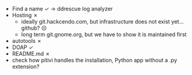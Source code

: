 * Find a name ✓ → ddrescue log analyzer
* Hosting ✗
  * ideally git.hackcendo.com, but infrastructure does not exist yet… github? ☹
  * long term git.gnome.org, but we have to show it is maintained first
* autotools ✗
* DOAP ✓
* README.md ✗
* check how pitivi handles the installation, Python app without a .py extension?

